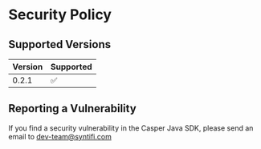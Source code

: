 # Security Policy

## Supported Versions


| Version | Supported          |
| ------- | ------------------ |
| 0.2.1   | :white_check_mark: |

## Reporting a Vulnerability

If you find a security vulnerability in the Casper Java SDK, please send an email to dev-team@syntifi.com
